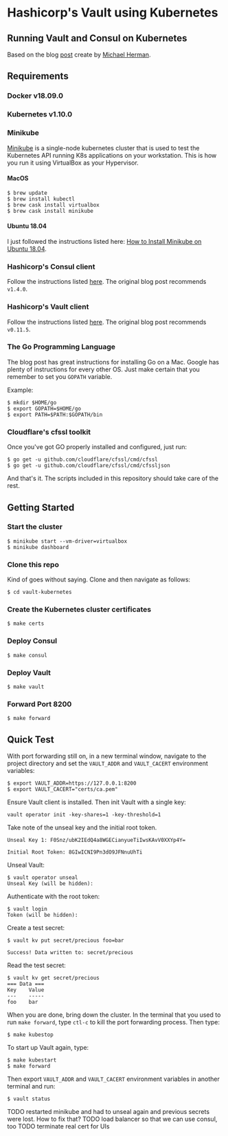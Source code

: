 # Hashicorp's Vault using Kubernetes
## Running Vault and Consul on Kubernetes

Based on the blog [post](https://testdriven.io/blog/running-vault-and-consul-on-kubernetes/) create by [Michael Herman](https://github.com/mjhea0).

## Requirements

### Docker v18.09.0

### Kubernetes v1.10.0

### Minikube

[Minikube](https://kubernetes.io/docs/setup/minikube/) is a single-node kubernetes cluster that is used to test the Kubernetes API running K8s applications on your workstation. This is how you run it using VirtualBox as your Hypervisor.

#### MacOS
```
$ brew update
$ brew install kubectl
$ brew cask install virtualbox
$ brew cask install minikube
```

#### Ubuntu 18.04
I just followed the instructions listed here: [How to Install Minikube on Ubuntu 18.04](https://computingforgeeks.com/how-to-install-minikube-on-ubuntu-18-04/).

### Hashicorp's Consul client
Follow the instructions listed [here](https://www.consul.io/docs/install/index.html). The original blog post recommends `v1.4.0`.

### Hashicorp's Vault client
Follow the instructions listed [here](https://www.vaultproject.io/docs/install/). The original blog post recommends `v0.11.5`.

### The Go Programming Language
The blog post has great instructions for installing Go on a Mac. Google has plenty of instructions for every other OS. Just make certain that you remember to set you `GOPATH` variable.  

Example:
```
$ mkdir $HOME/go
$ export GOPATH=$HOME/go
$ export PATH=$PATH:$GOPATH/bin
```

### Cloudflare's cfssl toolkit
Once you've got GO properly installed and configured, just run:
```
$ go get -u github.com/cloudflare/cfssl/cmd/cfssl
$ go get -u github.com/cloudflare/cfssl/cmd/cfssljson
```
And that's it. The scripts included in this repository should take care of the rest.

## Getting Started

### Start the cluster
```
$ minikube start --vm-driver=virtualbox
$ minikube dashboard
```

### Clone this repo
Kind of goes without saying. Clone and then navigate as follows:
```
$ cd vault-kubernetes
```

### Create the Kubernetes cluster certificates
```
$ make certs
```

### Deploy Consul
```
$ make consul
```

### Deploy Vault
```
$ make vault
```

### Forward Port 8200
```
$ make forward
```

## Quick Test
With port forwarding still on, in a new terminal window, navigate to the project directory and set the `VAULT_ADDR` and `VAULT_CACERT` environment variables:
```
$ export VAULT_ADDR=https://127.0.0.1:8200
$ export VAULT_CACERT="certs/ca.pem"
```

Ensure Vault client is installed. Then init Vault with a single key:
```
vault operator init -key-shares=1 -key-threshold=1
```

Take note of the unseal key and the initial root token.
```
Unseal Key 1: F0Snz/ubK2IEdQ4a8WGECianyueTiIwsKAvV0XXYp4Y=

Initial Root Token: 8GIwICNI9Pn3dO9JFNnuUhTi
```

Unseal Vault:
```
$ vault operator unseal
Unseal Key (will be hidden):
```

Authenticate with the root token:
```
$ vault login
Token (will be hidden):
```

Create a test secret:
```
$ vault kv put secret/precious foo=bar

Success! Data written to: secret/precious
```

Read the test secret:
```
$ vault kv get secret/precious
=== Data ===
Key    Value
---    -----
foo    bar
```

When you are done, bring down the cluster. In the terminal that you used to run `make forward`, type `ctl-c` to kill the port forwarding process. Then type:
```
$ make kubestop
```

To start up Vault again, type:
```
$ make kubestart
$ make forward
```

Then export `VAULT_ADDR` and `VAULT_CACERT` environment variables in another terminal and run:
```
$ vault status
```

TODO restarted minikube and had to unseal again and previous secrets were lost. How to fix that?
TODO load balancer so that we can use consul, too
TODO terminate real cert for UIs
